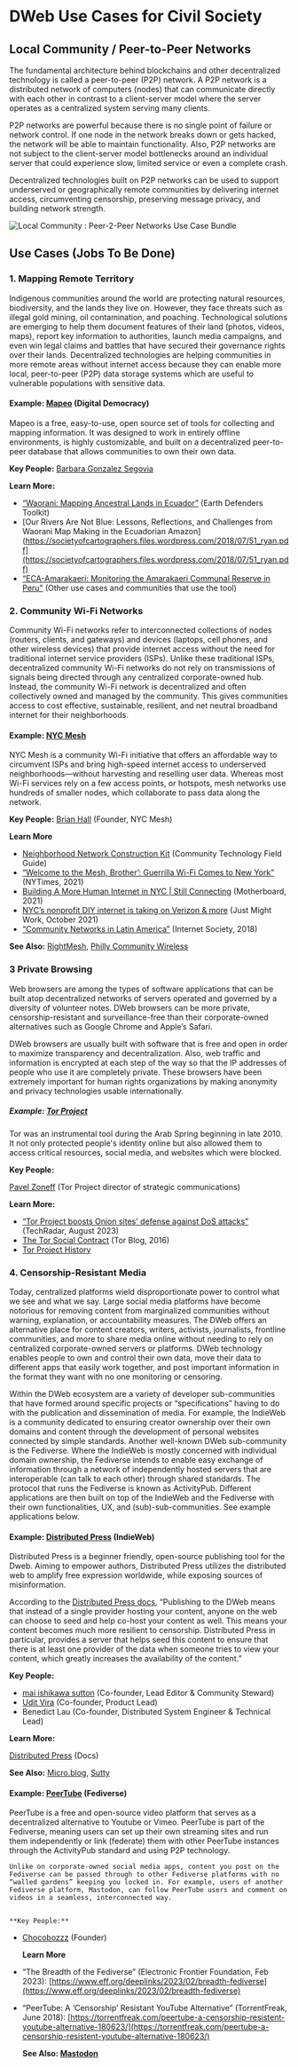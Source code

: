 # DWeb Use Cases for Civil Society

## Local Community / Peer-to-Peer Networks

The fundamental architecture behind blockchains and other decentralized technology is called a peer-to-peer (P2P) network. A P2P network is a distributed network of computers (nodes) that can communicate directly with each other in contrast to a client-server model where the server operates as a centralized system serving many clients. 

P2P networks are powerful because there is no single point of failure or network control. If one node in the network breaks down or gets hacked, the network will be able to maintain functionality. Also, P2P networks are not subject to the client-server model bottlenecks around an individual server that could experience slow, limited service or even a complete crash.

Decentralized technologies built on P2P networks can be used to support underserved or geographically remote communities by delivering internet access, circumventing censorship, preserving message privacy, and building network strength.

![Local Community : Peer-2-Peer Networks Use Case Bundle](https://github.com/CaravanStudios/PublicGoodAppHouse/assets/3868907/71ec4ba7-6f03-4a97-80dd-771446367958)

## Use Cases (Jobs To Be Done)

### 1. Mapping Remote Territory

Indigenous communities around the world are protecting natural resources, biodiversity, and the lands they live on. However, they face threats such as illegal gold mining, oil contamination, and poaching. Technological solutions are emerging to help them document features of their land (photos, videos, maps), report key information to authorities, launch media campaigns, and even win legal claims and battles that have secured their governance rights over their lands. Decentralized technologies are helping communities in more remote areas without internet access because they can enable more local, peer-to-peer (P2P) data storage systems which are useful to vulnerable populations with sensitive data.


#### Example: [Mapeo](https://www.digital-democracy.org/mapeo) (Digital Democracy)

Mapeo is a free, easy-to-use, open source set of tools for collecting and mapping information. It was designed to work in entirely offline environments, is highly customizable, and built on a decentralized peer-to-peer database that allows communities to own their own data.


**Key People:**
[Barbara Gonzalez Segovia](https://www.digital-democracy.org/team/barbara-gonzalez-segovia)

**Learn More:**

* [“Waorani: Mapping Ancestral Lands in Ecuador”](https://www.earthdefenderstoolkit.com/community/mapping-waorani-ancestral-lands-in-ecuador/) (Earth Defenders Toolkit)
* [Our Rivers Are Not Blue: Lessons, Reflections, and Challenges from Waorani Map Making in the Ecuadorian Amazon](https://societyofcartographers.files.wordpress.com/2018/07/51_ryan.pdf](https://societyofcartographers.files.wordpress.com/2018/07/51_ryan.pdf)
* [“ECA-Amarakaeri: Monitoring the Amarakaeri Communal Reserve in Peru”](https://www.earthdefenderstoolkit.com/community/monitoring-the-amarakaeri-communal-reserve-in-peru/) (Other use cases and communities that use the tool)

### 2. Community Wi-Fi Networks

Community Wi-Fi networks refer to interconnected collections of nodes (routers, clients, and gateways) and devices (laptops, cell phones, and other wireless devices) that provide internet access without the need for traditional internet service providers (ISPs). Unlike these traditional ISPs, decentralized community Wi-Fi networks do not rely on transmissions of signals being directed through any centralized corporate-owned hub. Instead, the community Wi-Fi network is decentralized and often collectively owned and managed by the community. This gives communities access to cost effective, sustainable, resilient, and net neutral broadband internet for their neighborhoods.

#### Example: [NYC Mesh](https://www.nycmesh.net)

NYC Mesh is a community Wi-Fi initiative that offers an affordable way to circumvent ISPs and bring high-speed internet access to underserved neighborhoods—without harvesting and reselling user data. Whereas most Wi-Fi services rely on a few access points, or hotspots, mesh networks use hundreds of smaller nodes, which collaborate to pass data along the network.

**Key People:**
[Brian Hall](https://www.linkedin.com/in/bhny/) (Founder, NYC Mesh)

**Learn More**

* [Neighborhood Network Construction Kit](https://communitytechnology.github.io/docs/cck/networking/intro-to-mesh/#:~:text=Hub%20and%20Spoke-,Mesh,and%20traffic%20on%20the%20network) (Community Technology Field Guide)
* [“Welcome to the Mesh, Brother’: Guerrilla Wi-Fi Comes to New York”](https://www.nytimes.com/2021/07/16/nyregion/nyc-mesh-community-internet.html) (NYTimes, 2021)
* [Building A More Human Internet in NYC | Still Connecting](https://www.youtube.com/watch?v=Yt3E3dqsFmo) (Motherboard, 2021)
* [NYC’s nonprofit DIY internet is taking on Verizon & more](https://www.youtube.com/watch?v=Dpl-faX6vlg) (Just Might Work, October 2021)
* [“Community Networks in Latin America”](https://www.internetsociety.org/wp-content/uploads/2018/12/2018-Community-Networks-in-LAC-EN.pdf#page=51) (Internet Society, 2018)

**See Also:** [RightMesh](https://www.rightmesh.io), [Philly Community Wireless](https://phillycommunitywireless.org/) 



### 3  Private Browsing

Web browsers are among the types of software applications that can be built atop decentralized networks of servers operated and governed by a diversity of volunteer notes. DWeb browsers can be more private, censorship-resistant and surveillance-free than their corporate-owned alternatives such as Google Chrome and Apple’s Safari.

DWeb browsers are usually built with software that is free and open in order to maximize transparency and decentralization. Also, web traffic and information is encrypted at each step of the way so that the IP addresses of people who use it are completely private. These browsers have been extremely important for human rights organizations by making anonymity and privacy technologies usable internationally.


##### Example: [Tor Project](https://www.torproject.org)


Tor was an instrumental tool during the Arab Spring beginning in late 2010. It not only protected people's identity online but also allowed them to access critical resources, social media, and websites which were blocked.

**Key People:**

[Pavel Zoneff](https://www.linkedin.com/in/pawel-zoneff/?locale=en_US) (Tor Project director of strategic communications)

**Learn More:**

* [“Tor Project boosts Onion sites' defense against DoS attacks”](https://www.techradar.com/pro/tor-project-boosts-onion-sites-defense-against-dos-attacks) (TechRadar, August 2023)
* [The Tor Social Contract](https://blog.torproject.org/tor-social-contract/) (Tor Blog, 2016)
* [Tor Project History](https://www.torproject.org/about/history)

  
### 4. Censorship-Resistant Media

Today, centralized platforms wield disproportionate power to control what we see and what we say. Large social media platforms have become notorious for removing content from marginalized communities without warning, explanation, or accountability measures. The DWeb offers an alternative place for content creators, writers, activists, journalists, frontline communities, and more to share media online without needing to rely on centralized corporate-owned servers or platforms. DWeb technology enables people to own and control their own data, move their data to different apps that easily work together, and post important information in the format they want with no one monitoring or censoring.


Within the DWeb ecosystem are a variety of developer sub-communities that have formed around specific projects or “specifications” having to do with the publication and dissemination of media. For example, the IndieWeb is a community dedicated to ensuring creator ownership over their own domains and content through the development of personal websites connected by simple standards. Another well-known DWeb sub-community is the Fediverse. Where the IndieWeb is mostly concerned with individual domain ownership, the Fediverse intends to enable easy exchange of information through a network of independently hosted servers that are interoperable (can talk to each other) through shared standards. The protocol that runs the Fediverse is known as ActivityPub. Different applications are then built on top of the IndieWeb and the Fediverse with their own functionalities, UX, and (sub)-sub-communities. See example applications below.


#### Example: [Distributed Press](https://distributed.press/) (IndieWeb)


Distributed Press is a beginner friendly, open-source publishing tool for the Dweb. Aiming to empower authors, Distributed Press utilizes the distributed web to amplify free expression worldwide, while exposing sources of misinformation.


According to the [Distributed Press docs](https://docs.distributed.press/about/vision), “Publishing to the DWeb means that instead of a single provider hosting your content, anyone on the web can choose to seed and help co-host your content as well. This means your content becomes much more resilient to censorship. Distributed Press in particular, provides a server that helps seed this content to ensure that there is at least one provider of the data when someone tries to view your content, which greatly increases the availability of the content.”

**Key People:**

* [mai ishikawa sutton](https://maisutton.net) (Co-founder, Lead Editor & Community Steward)
* [Udit Vira](https://www.linkedin.com/in/uditvira/) (Co-founder, Product Lead)
* Benedict Lau (Co-founder, Distributed System Engineer & Technical Lead)


**Learn More:**

[Distributed Press](https://docs.distributed.press/) (Docs)

**See Also:** [Micro.blog](https://micro.blog/), [Sutty](https://sutty.nl/en/index.html#contact)


#### Example: [PeerTube](https://joinpeertube.org/en_US) (Fediverse)

PeerTube is a free and open-source video platform that serves as a decentralized alternative to Youtube or Vimeo. PeerTube is part of the Fediverse, meaning users can set up their own streaming sites and run them independently or link (federate) them with other PeerTube instances through the ActivityPub standard and using P2P technology.


    Unlike on corporate-owned social media apps, content you post on the Fediverse can be passed through to other Fediverse platforms with no “walled gardens” keeping you locked in. For example, users of another Fediverse platform, Mastodon, can follow PeerTube users and comment on videos in a seamless, interconnected way. 


    **Key People:**

* [Chocobozzz](https://github.com/Chocobozzz) (Founder)

    **Learn More**

* “The Breadth of the Fediverse” (Electronic Frontier Foundation, Feb 2023): [https://www.eff.org/deeplinks/2023/02/breadth-fediverse](https://www.eff.org/deeplinks/2023/02/breadth-fediverse)
* “PeerTube: A ‘Censorship’ Resistant YouTube Alternative” (TorrentFreak, June 2018): [https://torrentfreak.com/peertube-a-censorship-resistent-youtube-alternative-180623/](https://torrentfreak.com/peertube-a-censorship-resistent-youtube-alternative-180623/)

    **See Also: [Mastodon](https://joinmastodon.org)**
